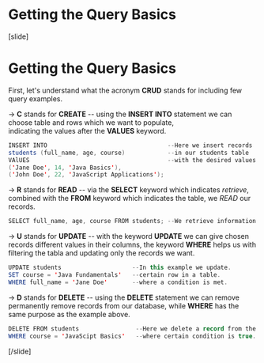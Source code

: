 # Getting the Query Basics

[slide]

# Getting the Query Basics


First, let's understand what the acronym **CRUD** stands for including few query examples.

-> **C** stands for **CREATE** -- using the **INSERT INTO** statement we can choose table and rows which we want to populate,  
 indicating the values after the **VALUES** keyword.

``` java
INSERT INTO                                  --Here we insert records
students (full_name, age, course)            --in our students table
VAlUES                                       --with the desired values.
('Jane Doe', 14, 'Java Basics'),               
('John Doe', 22, 'JavaScript Applications');
```


-> **R** stands for **READ** -- via the **SELECT** keyword which indicates *retrieve*,  
 combined with the **FROM** keyword which indicates the table, we *READ* our records.    


``` java
SELECT full_name, age, course FROM students; --We retrieve information for the name, age, and course about our students.
```


-> **U** stands for **UPDATE** -- with the keyword **UPDATE** we can give chosen records different values in their columns,
the keyword **WHERE** helps us with filtering the tabla and updating only the records we want. 

``` java
UPDATE students                    --In this example we update.
SET course = 'Java Fundamentals'   --certain row in a table.
WHERE full_name = 'Jane Doe'       --where a condition is met.
```


-> **D** stands for **DELETE** -- using the **DELETE** statement we can remove permanently remove records from our database,
while **WHERE** has the same purpose as the example above.

``` java
DELETE FROM students                --Here we delete a record from the table students.
WHERE course = 'JavaScipt Basics'   --where certain condition is true.
```
[/slide]
